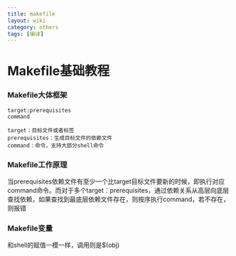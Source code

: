 ```yaml
---
title: makefile
layout: wiki
category: others
tags: [编译]
---
```



# Makefile基础教程

### Makefile大体框架

~~~Text
target:prerequisites
command

target：目标文件或者标签
prerequisites：生成目标文件的依赖文件
command：命令，支持大部分shell命令
~~~

### Makefile工作原理

当prerequisites依赖文件有至少一个比target目标文件要新的时候，即执行对应command命令。而对于多个target：prerequisites，通过依赖关系从高层向底层查找依赖，如果查找到最底层依赖文件存在，则按序执行command，若不存在，则报错


### Makefile变量

和shell的赋值一模一样，调用则是$(obj)
